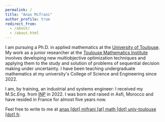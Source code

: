 ```yaml
---
permalink: /
title: "Anas Mifrani"
author_profile: true
redirect_from: 
  - /about/
  - /about.html
---
```


I am pursuing a Ph.D. in applied mathematics at the [University of Toulouse](https://en.univ-toulouse.fr/). My work as a junior researcher at the [Toulouse Mathematics Institute](https://math.univ-toulouse.fr/en/) involves developing new multiobjective optimization techniques and applying them to the study and solution of problems of sequential decision making under uncertainty. I have been teaching undergraduate mathematics at my university's College of Science and Engineering since 2022.

I am, by training, an industrial and systems engineer: I received my M.Sc.Eng. from [INP](https://www.inp-toulouse.fr/en/index.html) in 2022. I was born and raised in Asfi, Morocco and have resided in France for almost five years now.

Feel free to write to me at <a href="mailto:anas.mifrani@math.univ-toulouse.fr">anas [dot] mifrani [at] math [dot] univ-toulouse [dot] fr</a>.






